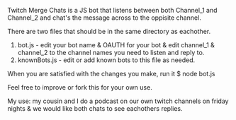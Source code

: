 Twitch Merge Chats is a JS bot that listens between both Channel_1 and Channel_2 and chat's the message across to the oppisite channel.

There are two files that should be in the same directory as eachother.
1. bot.js - edit your bot name & OAUTH for your bot & edit channel_1 & channel_2 to the channel names you need to listen and reply to.
2. knownBots.js - edit or add known bots to this file as needed.

When you are satisfied with the changes you make, run it  $ node bot.js

Feel free to improve or fork this for your own use.

My use: my cousin and I do a podcast on our own twitch channels on friday nights & we would like both chats to see eachothers replies.
